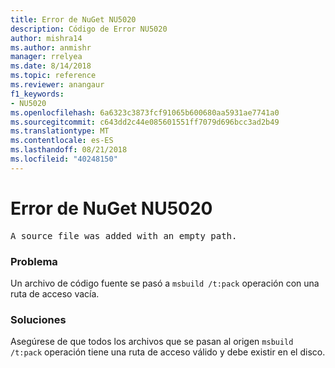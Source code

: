 ```yaml
---
title: Error de NuGet NU5020
description: Código de Error NU5020
author: mishra14
ms.author: anmishr
manager: rrelyea
ms.date: 8/14/2018
ms.topic: reference
ms.reviewer: anangaur
f1_keywords:
- NU5020
ms.openlocfilehash: 6a6323c3873fcf91065b600680aa5931ae7741a0
ms.sourcegitcommit: c643dd2c44e085601551ff7079d696bcc3ad2b49
ms.translationtype: MT
ms.contentlocale: es-ES
ms.lasthandoff: 08/21/2018
ms.locfileid: "40248150"
---
```

# <a name="nuget-error-nu5020"></a>Error de NuGet NU5020
<pre>A source file was added with an empty path.</pre>

### <a name="issue"></a>Problema

Un archivo de código fuente se pasó a `msbuild /t:pack` operación con una ruta de acceso vacía.


### <a name="solution"></a>Soluciones

Asegúrese de que todos los archivos que se pasan al origen `msbuild /t:pack` operación tiene una ruta de acceso válido y debe existir en el disco.


